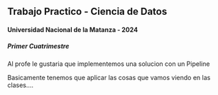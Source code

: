 ## Trabajo Practico - Ciencia de Datos

#### Universidad Nacional de la Matanza - 2024

##### Primer Cuatrimestre

Al profe le gustaria que implementemos una solucion con un Pipeline

Basicamente tenemos que aplicar las cosas que vamos viendo en las clases....